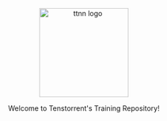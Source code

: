 <div align="center">

<img src="./docs/source/common/images/favicon.png" alt="ttnn logo" height="180"/>

Welcome to Tenstorrent's Training Repository!
